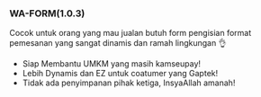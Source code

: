 ### WA-FORM(1.0.3)

Cocok untuk orang yang mau jualan butuh form pengisian format pemesanan yang sangat dinamis dan ramah lingkungan 👌

* Siap Membantu UMKM yang masih kamseupay! 
* Lebih Dynamis dan EZ untuk coatumer yang Gaptek! 
* Tidak ada penyimpanan pihak ketiga, InsyaAllah amanah! 
